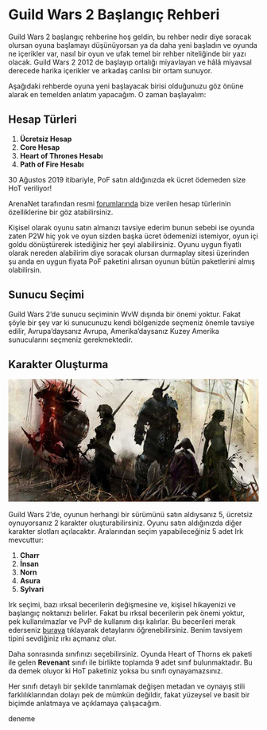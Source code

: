 # Guild Wars 2 Başlangıç Rehberi

Guild Wars 2 başlangıç rehberine hoş geldin, bu rehber nedir diye soracak olursan oyuna başlamayı düşünüyorsan ya da daha yeni başladın ve oyunda ne içerikler var, nasıl bir oyun ve ufak temel bir rehber niteliğinde bir yazı olacak. Guild Wars 2 2012 de başlayıp ortalığı miyavlayan ve hâlâ miyavsal derecede harika içerikler ve arkadaş canlısı bir ortam sunuyor.

Aşağıdaki rehberde oyuna yeni başlayacak birisi olduğunuzu göz önüne alarak en temelden anlatım yapacağım. O zaman başlayalım:

## Hesap Türleri

1. **Ücretsiz Hesap**
2. **Core Hesap**
3. **Heart of Thrones Hesabı**
4. **Path of Fire Hesabı**

30 Ağustos 2019 itibariyle, PoF satın aldığınızda ek ücret ödemeden size HoT veriliyor!

ArenaNet tarafından resmi [forumlarında](https://help.guildwars2.com/hc/en-us/articles/230165307-Guild-Wars-2-Account-Types-Free-Core-HoT-PoF) bize verilen hesap türlerinin özelliklerine bir göz atabilirsiniz.

Kişisel olarak oyunu satın almanızı tavsiye ederim bunun sebebi ise oyunda zaten P2W hiç yok ve oyun sizden başka ücret ödemenizi istemiyor, oyun içi goldu dönüştürerek istediğiniz her şeyi alabilirsiniz. Oyunu uygun fiyatlı olarak nereden alabilirim diye soracak olursan durmaplay sitesi üzerinden şu anda en uygun fiyata PoF paketini alırsan oyunun bütün paketlerini almış olabilirsin.

## Sunucu Seçimi

Guild Wars 2’de sunucu seçiminin WvW dışında bir önemi yoktur. Fakat şöyle bir şey var ki sunucunuzu kendi bölgenizde seçmeniz önemle tavsiye edilir, Avrupa’daysanız Avrupa, Amerika’daysanız Kuzey Amerika sunucularını seçmeniz gerekmektedir.

## Karakter Oluşturma

![Tyria’nın beş ırkı.](../../assets/images/karakter-olusturma.jpg "Tyria’nın beş ırkı. Soldan sağa: Charr, Human, Norn, Asura, Sylvari")

Guild Wars 2’de, oyunun herhangi bir sürümünü satın aldıysanız 5, ücretsiz oynuyorsanız 2 karakter oluşturabilirsiniz. Oyunu satın aldığınızda diğer karakter slotları açılacaktır. Aralarından seçim yapabileceğiniz 5 adet Irk mevcuttur:

1. **Charr**
2. **İnsan**
3. **Norn**
4. **Asura**
5. **Sylvari**

Irk seçimi, bazı ırksal becerilerin değişmesine ve, kişisel hikayenizi ve başlangıç noktanızı belirler. Fakat bu ırksal becerilerin pek önemi yoktur, pek kullanılmazlar ve PvP de kullanım dışı kalırlar. Bu becerileri merak ederseniz [buraya](https://wiki.guildwars2.com/wiki/Racial_skill) tıklayarak detaylarını öğrenebilirsiniz. Benim tavsiyem tipini sevdiğiniz ırkı açmanız olur.

Daha sonrasında sınıfınızı seçebilirsiniz. Oyunda Heart of Thorns ek paketi ile gelen **Revenant** sınıfı ile birlikte toplamda 9 adet sınıf bulunmaktadır. Bu da demek oluyor ki HoT paketiniz yoksa bu sınıfı oynayamazsınız.

Her sınıfı detaylı bir şekilde tanımlamak değişen metadan ve oynayış stili farklılıklarından dolayı pek de mümkün değildir, fakat yüzeysel ve basit bir biçimde anlatmaya ve açıklamaya çalışacağım.

<p><div data-armory-embed="skills" data-armory-ids="5507"></div></p>

deneme


